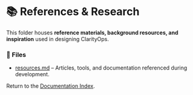 # 📚 References & Research

This folder houses **reference materials, background resources, and inspiration** used in designing ClarityOps.

### 🔗 Files
- [resources.md](./resources.md) – Articles, tools, and documentation referenced during development.  

Return to the [Documentation Index](../README.md).
